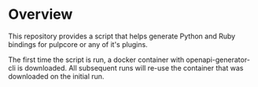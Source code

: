 # Overview

This repository provides a script that helps generate Python and Ruby bindings for pulpcore or any of it's
plugins.

The first time the script is run, a docker container with openapi-generator-cli is downloaded. All
subsequent runs will re-use the container that was downloaded on the initial run.


